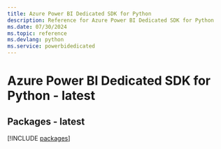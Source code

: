 ```yaml
---
title: Azure Power BI Dedicated SDK for Python
description: Reference for Azure Power BI Dedicated SDK for Python
ms.date: 07/30/2024
ms.topic: reference
ms.devlang: python
ms.service: powerbidedicated
---
```

# Azure Power BI Dedicated SDK for Python - latest
## Packages - latest
[!INCLUDE [packages](power-bi-dedicated-index.md)]